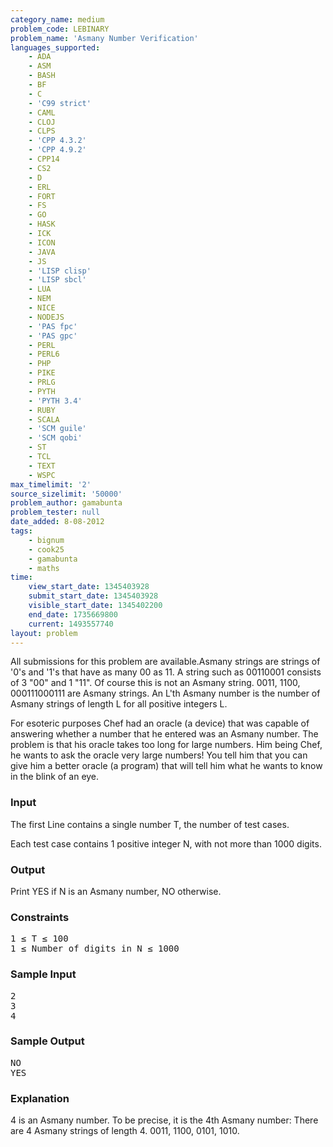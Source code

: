 ```yaml
---
category_name: medium
problem_code: LEBINARY
problem_name: 'Asmany Number Verification'
languages_supported:
    - ADA
    - ASM
    - BASH
    - BF
    - C
    - 'C99 strict'
    - CAML
    - CLOJ
    - CLPS
    - 'CPP 4.3.2'
    - 'CPP 4.9.2'
    - CPP14
    - CS2
    - D
    - ERL
    - FORT
    - FS
    - GO
    - HASK
    - ICK
    - ICON
    - JAVA
    - JS
    - 'LISP clisp'
    - 'LISP sbcl'
    - LUA
    - NEM
    - NICE
    - NODEJS
    - 'PAS fpc'
    - 'PAS gpc'
    - PERL
    - PERL6
    - PHP
    - PIKE
    - PRLG
    - PYTH
    - 'PYTH 3.4'
    - RUBY
    - SCALA
    - 'SCM guile'
    - 'SCM qobi'
    - ST
    - TCL
    - TEXT
    - WSPC
max_timelimit: '2'
source_sizelimit: '50000'
problem_author: gamabunta
problem_tester: null
date_added: 8-08-2012
tags:
    - bignum
    - cook25
    - gamabunta
    - maths
time:
    view_start_date: 1345403928
    submit_start_date: 1345403928
    visible_start_date: 1345402200
    end_date: 1735669800
    current: 1493557740
layout: problem
---
```

All submissions for this problem are available.Asmany strings are strings of '0's and '1's that have as many 00 as 11. A string such as 00110001 consists of 3 "00" and
1 "11". Of course this is not an Asmany string. 0011, 1100, 000111000111 are Asmany strings. An L'th Asmany number is the number of
Asmany strings of length L for all positive integers L.

For esoteric purposes Chef had an oracle (a device) that was capable of answering whether a number that he entered was an Asmany number.
The problem is that his oracle takes too long for large numbers. Him being Chef, he wants to ask the oracle very
large numbers! You tell him that you can give him a better oracle (a program) that will tell him what he wants to know in the blink of
an eye.

### Input

The first Line contains a single number T, the number of test cases.

Each test case contains 1 positive integer N, with not more than 1000 digits.

### Output

Print YES if N is an Asmany number, NO otherwise.

### Constraints

<pre>1 ≤ T ≤ 100
1 ≤ Number of digits in N ≤ 1000
</pre>
### Sample Input

<pre>2
3
4
</pre>
### Sample Output

<pre>NO
YES
</pre>
### Explanation

4 is an Asmany number. To be precise, it is the 4th Asmany number: There are 4 Asmany strings of length 4. 0011, 1100, 0101, 1010.
